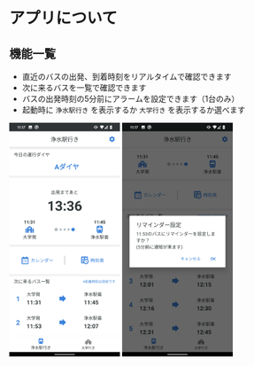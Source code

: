 # アプリについて
## 機能一覧
- 直近のバスの出発、到着時刻をリアルタイムで確認できます
- 次に来るバスを一覧で確認できます
- バスの出発時刻の5分前にアラームを設定できます（1台のみ）
- 起動時に `浄水駅行き` を表示するか `大学行き` を表示するか選べます

<img src="./screen-shot/ScreenShot_01.png" width="200">

<img src="./screen-shot/ScreenShot_02.png" width="200">